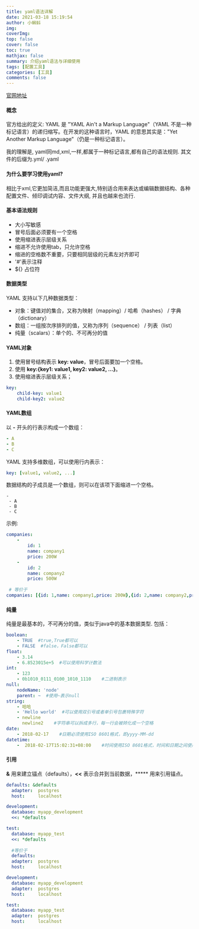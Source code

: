 ```yaml
---
title: yaml语法详解
date: 2021-03-18 15:19:54
author: 小蝌蚪
img: 
coverImg: 
top: false
cover: false
toc: true
mathjax: false
summary: 介绍yaml语法与详细使用
tags: [配置工具]
categories: [工具]
comments: false
---
```




[官网地址](https://yaml.org/spec/)

#### 概念

官方给出的定义: YAML 是 "YAML Ain't a Markup Language"（YAML 不是一种标记语言）的递归缩写。在开发的这种语言时，YAML 的意思其实是："Yet Another Markup Language"（仍是一种标记语言）。

我的理解是, yaml同md,xml,一样,都属于一种标记语言,都有自己的语法规则. 其文件的后缀为.yml/ .yaml

#### 为什么要学习使用yaml?

相比于xml,它更加简洁,而且功能更强大,特别适合用来表达或编辑数据结构、各种配置文件、倾印调试内容、文件大纲, 并且也越来也流行.

#### 基本语法规则

- 大小写敏感
- 冒号后面必须要有一个空格
- 使用缩进表示层级关系
- 缩进不允许使用tab，只允许空格
- 缩进的空格数不重要，只要相同层级的元素左对齐即可
- '#'表示注释
- ${} 占位符

#### 数据类型

YAML 支持以下几种数据类型：

- 对象：键值对的集合，又称为映射（mapping）/ 哈希（hashes） / 字典（dictionary）
- 数组：一组按次序排列的值，又称为序列（sequence） / 列表（list）
- 纯量（scalars）：单个的、不可再分的值

#### YAML对象

1. 使用冒号结构表示 **key: value**，冒号后面要加一个空格。
2. 使用 **key:{key1: value1, key2: value2, ...}**。
3. 使用缩进表示层级关系；

```yaml
key: 
    child-key: value1
    child-key2: value2
```

#### YAML数组

以 **-** 开头的行表示构成一个数组：

```yaml
- A
- B
- C
```

YAML 支持多维数组，可以使用行内表示：

```yaml
key: [value1, value2, ...]
```

数据结构的子成员是一个数组，则可以在该项下面缩进一个空格。

```
-
 - A
 - B
 - C
```

示例:

```yaml
companies:
    -
        id: 1
        name: company1
        price: 200W
    -
        id: 2
        name: company2
        price: 500W
        
 # 等价于       
companies: [{id: 1,name: company1,price: 200W},{id: 2,name: company2,price: 500W}]        
```

#### 纯量

纯量是最基本的，不可再分的值，类似于java中的基本数据类型. 包括：

```yaml
boolean: 
    - TRUE  #true,True都可以
    - FALSE  #false，False都可以
float:
    - 3.14
    - 6.8523015e+5  #可以使用科学计数法
int:
    - 123
    - 0b1010_0111_0100_1010_1110    #二进制表示
null:
    nodeName: 'node'
    parent: ~  #使用~表示null
string:
    - 哈哈
    - 'Hello world'  #可以使用双引号或者单引号包裹特殊字符
    - newline
      newline2    #字符串可以拆成多行，每一行会被转化成一个空格
date:
    - 2018-02-17    #日期必须使用ISO 8601格式，即yyyy-MM-dd
datetime: 
    -  2018-02-17T15:02:31+08:00    #时间使用ISO 8601格式，时间和日期之间使用T连接，最后使用+代表时区
```

#### 引用

**&** 用来建立锚点（defaults），**<<** 表示合并到当前数据，***** 用来引用锚点。

```yaml
defaults: &defaults
  adapter:  postgres
  host:     localhost

development:
  database: myapp_development
  <<: *defaults

test:
  database: myapp_test
  <<: *defaults
  
  #等价于
  defaults:
  adapter:  postgres
  host:     localhost

development:
  database: myapp_development
  adapter:  postgres
  host:     localhost

test:
  database: myapp_test
  adapter:  postgres
  host:     localhost
```

